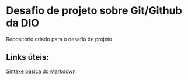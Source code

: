 # Desafio de projeto sobre Git/Github da DIO
Repositório criado para o desafio de projeto

## Links úteis:
[Sintaxe básica do Markdown](https://www.markdownguide.org/basic-syntax/)
